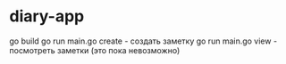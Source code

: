 # diary-app

go build
go run main.go create - создать заметку
go run main.go view - посмотреть заметки (это пока невозможно)
